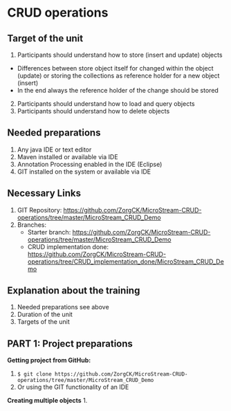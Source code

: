 <h1>CRUD operations</h1>

<h2>Target of the unit</h2>

1. Participants should understand how to store (insert and update) objects
* Differences between store object itself for changed within the object (update) or storing the collections as reference holder for a new object (insert)
* In the end always the reference holder of the change should be stored
2. Participants should understand how to load and query objects
3. Participants should understand how to delete objects

<h2>Needed preparations</h2>

1. Any java IDE or text editor
2. Maven installed or available via IDE
3. Annotation Processing enabled in the IDE (Eclipse)
4. GIT installed on the system or available via IDE

<h2>Necessary Links</h2>

1. GIT Repository: https://github.com/ZorgCK/MicroStream-CRUD-operations/tree/master/MicroStream_CRUD_Demo
2. Branches: 
	* Starter branch: https://github.com/ZorgCK/MicroStream-CRUD-operations/tree/master/MicroStream_CRUD_Demo
	* CRUD implementation done: https://github.com/ZorgCK/MicroStream-CRUD-operations/tree/CRUD_implementation_done/MicroStream_CRUD_Demo

<h2>Explanation about the training</h2>

1. Needed preparations see above
2. Duration of the unit
3. Targets of the unit

<h2>PART 1: Project preparations</h2>

**Getting project from GitHub:**
1. `$ git clone https://github.com/ZorgCK/MicroStream-CRUD-operations/tree/master/MicroStream_CRUD_Demo`
2. Or using the GIT functionality of an IDE

**Creating multiple objects**
1. 
